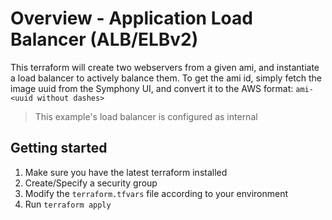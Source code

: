 # Overview - Application Load Balancer (ALB/ELBv2)
This terraform will create two webservers from a given ami, and instantiate a load balancer to actively balance them.
To get the ami id, simply fetch the image uuid from the Symphony UI, and convert it to the AWS format:
`ami-<uuid without dashes>`

>This example's load balancer is configured as internal

## Getting started
1. Make sure you have the latest terraform installed
2. Create/Specify a security group
3. Modify the `terraform.tfvars` file according to your environment
4. Run `terraform apply`

